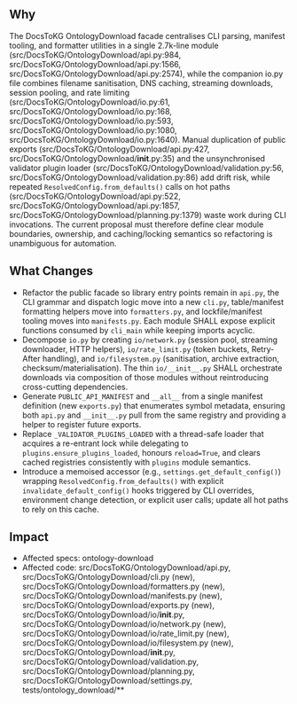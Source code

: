 ## Why
The DocsToKG OntologyDownload facade centralises CLI parsing, manifest tooling, and formatter utilities in a single 2.7k-line module (src/DocsToKG/OntologyDownload/api.py:984, src/DocsToKG/OntologyDownload/api.py:1566, src/DocsToKG/OntologyDownload/api.py:2574), while the companion io.py file combines filename sanitisation, DNS caching, streaming downloads, session pooling, and rate limiting (src/DocsToKG/OntologyDownload/io.py:61, src/DocsToKG/OntologyDownload/io.py:168, src/DocsToKG/OntologyDownload/io.py:593, src/DocsToKG/OntologyDownload/io.py:1080, src/DocsToKG/OntologyDownload/io.py:1640). Manual duplication of public exports (src/DocsToKG/OntologyDownload/api.py:427, src/DocsToKG/OntologyDownload/__init__.py:35) and the unsynchronised validator plugin loader (src/DocsToKG/OntologyDownload/validation.py:56, src/DocsToKG/OntologyDownload/validation.py:86) add drift risk, while repeated `ResolvedConfig.from_defaults()` calls on hot paths (src/DocsToKG/OntologyDownload/api.py:522, src/DocsToKG/OntologyDownload/api.py:1857, src/DocsToKG/OntologyDownload/planning.py:1379) waste work during CLI invocations. The current proposal must therefore define clear module boundaries, ownership, and caching/locking semantics so refactoring is unambiguous for automation.

## What Changes
- Refactor the public facade so library entry points remain in `api.py`, the CLI grammar and dispatch logic move into a new `cli.py`, table/manifest formatting helpers move into `formatters.py`, and lockfile/manifest tooling moves into `manifests.py`. Each module SHALL expose explicit functions consumed by `cli_main` while keeping imports acyclic.
- Decompose `io.py` by creating `io/network.py` (session pool, streaming downloader, HTTP helpers), `io/rate_limit.py` (token buckets, Retry-After handling), and `io/filesystem.py` (sanitisation, archive extraction, checksum/materialisation). The thin `io/__init__.py` SHALL orchestrate downloads via composition of those modules without reintroducing cross-cutting dependencies.
- Generate `PUBLIC_API_MANIFEST` and `__all__` from a single manifest definition (new `exports.py`) that enumerates symbol metadata, ensuring both `api.py` and `__init__.py` pull from the same registry and providing a helper to register future exports.
- Replace `_VALIDATOR_PLUGINS_LOADED` with a thread-safe loader that acquires a re-entrant lock while delegating to `plugins.ensure_plugins_loaded`, honours `reload=True`, and clears cached registries consistently with `plugins` module semantics.
- Introduce a memoised accessor (e.g., `settings.get_default_config()`) wrapping `ResolvedConfig.from_defaults()` with explicit `invalidate_default_config()` hooks triggered by CLI overrides, environment change detection, or explicit user calls; update all hot paths to rely on this cache.

## Impact
- Affected specs: ontology-download
- Affected code: src/DocsToKG/OntologyDownload/api.py, src/DocsToKG/OntologyDownload/cli.py (new), src/DocsToKG/OntologyDownload/formatters.py (new), src/DocsToKG/OntologyDownload/manifests.py (new), src/DocsToKG/OntologyDownload/exports.py (new), src/DocsToKG/OntologyDownload/io/__init__.py, src/DocsToKG/OntologyDownload/io/network.py (new), src/DocsToKG/OntologyDownload/io/rate_limit.py (new), src/DocsToKG/OntologyDownload/io/filesystem.py (new), src/DocsToKG/OntologyDownload/__init__.py, src/DocsToKG/OntologyDownload/validation.py, src/DocsToKG/OntologyDownload/planning.py, src/DocsToKG/OntologyDownload/settings.py, tests/ontology_download/**
